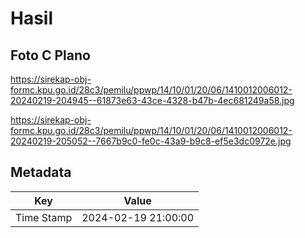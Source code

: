 # Hasil

## Foto C Plano

https://sirekap-obj-formc.kpu.go.id/28c3/pemilu/ppwp/14/10/01/20/06/1410012006012-20240219-204945--61873e63-43ce-4328-b47b-4ec681249a58.jpg

https://sirekap-obj-formc.kpu.go.id/28c3/pemilu/ppwp/14/10/01/20/06/1410012006012-20240219-205052--7667b9c0-fe0c-43a9-b9c8-ef5e3dc0972e.jpg


## Metadata

| Key        | Value               |
| ---------- | ------------------- |
| Time Stamp | 2024-02-19 21:00:00 |



